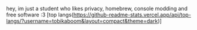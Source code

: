 hey, im just a student who likes privacy, homebrew, console modding and free software :3
[top langs(https://github-readme-stats.vercel.app/api/top-langs/?username=tobikaboom&layout=compact&theme=dark)]
